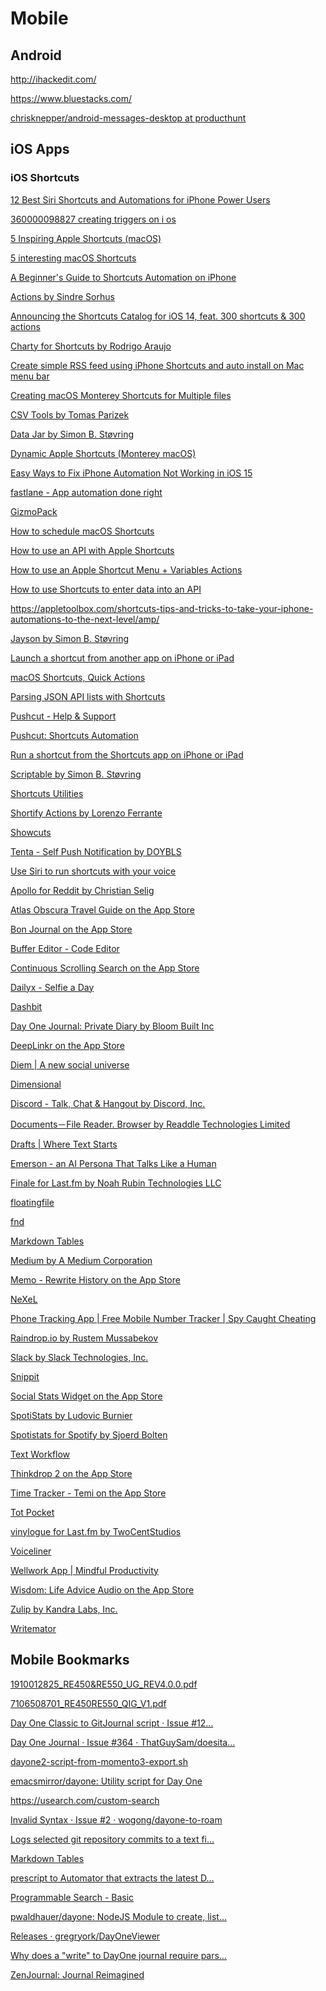 # Mobile

## Android

<http://ihackedit.com/>

<https://www.bluestacks.com/>

[chrisknepper/android-messages-desktop at
producthunt](https://github.com/chrisknepper/android-messages-desktop?ref=producthunt)

## iOS Apps



### iOS Shortcuts

[12 Best Siri Shortcuts and Automations for iPhone Power
Users](https://beebom.com/best-siri-shortcuts-automations/)

[360000098827 creating triggers on i
os](https://support.idevicesinc.com/hc/en-us/articles/360000098827-Creating-Triggers-On-iOS)

[5 Inspiring Apple Shortcuts
(macOS)](https://medium.com/@richardmoult75/5-more-interesting-mac-shortcuts-to-learn-from-e63c4566e16d)

[5 interesting macOS
Shortcuts](https://medium.com/@richardmoult75/5-interesting-macos-shortcuts-24f98854ee2c)

[A Beginner's Guide to Shortcuts Automation on
iPhone](https://www.makeuseof.com/beginners-guide-shortcuts-automation-iphone/)

[Actions by Sindre
Sorhus](https://apps.apple.com/us/app/actions/id1586435171)

[Announcing the Shortcuts Catalog for iOS 14, feat. 300 shortcuts & 300
actions](https://www.matthewcassinelli.com/shortcuts-catalog-ios-14/)

[Charty for Shortcuts by Rodrigo
Araujo](https://apps.apple.com/us/app/charty-for-shortcuts/id1494386093)

[Create simple RSS feed using iPhone Shortcuts and auto install on Mac
menu
bar](https://medium.com/@richardmoult75/create-simple-rss-viewer-using-iphone-shortcuts-and-auto-install-on-mac-menu-bar-4447a0444682)

[Creating macOS Monterey Shortcuts for Multiple
files](https://medium.com/@richardmoult75/creating-macos-monterey-shortcuts-for-multiple-files-9ead8f371bf4)

[CSV Tools by Tomas
Parizek](https://apps.apple.com/us/app/csv-tools/id1521133371)

[Data Jar by Simon B.
Støvring](https://apps.apple.com/us/app/data-jar/id1453273600)

[Dynamic Apple Shortcuts (Monterey
macOS)](https://medium.com/@richardmoult75/setting-up-a-shortcut-monterey-macos-8da87d408215)

[Easy Ways to Fix iPhone Automation Not Working in
iOS 15](https://itoolab.com/fix/iphone-automation-not-working/)

[fastlane - App automation done right](https://fastlane.tools/)

[‎GizmoPack](https://apps.apple.com/us/app/gizmopack/id1505218567)

[How to schedule macOS
Shortcuts](https://medium.com/@richardmoult75/how-to-schedule-macos-shortcuts-96774f6972ac)

[How to use an API with Apple
Shortcuts](https://medium.com/@richardmoult75/how-to-use-an-api-with-apple-shortcuts-ce116e37fcfd)

[How to use an Apple Shortcut Menu + Variables
Actions](https://medium.com/@richardmoult75/how-to-use-an-apple-shortcut-menu-variables-actions-3349676e183a)

[How to use Shortcuts to enter data into an
API](https://medium.com/@richardmoult75/how-to-use-shortcuts-to-enter-data-into-api-6983db92852b)

<https://appletoolbox.com/shortcuts-tips-and-tricks-to-take-your-iphone-automations-to-the-next-level/amp/>

[Jayson by Simon B.
Støvring](https://apps.apple.com/us/app/jayson/id1447750768)

[Launch a shortcut from another app on iPhone or
iPad](https://support.apple.com/en-au/guide/shortcuts/apd163eb9f95/5.0/ios/15.0)

[macOS Shortcuts, Quick
Actions](https://medium.com/@richardmoult75/macos-shortcuts-easy-access-ff9f919e9343)

[Parsing JSON API lists with
Shortcuts](https://medium.com/@richardmoult75/parsing-json-api-lists-with-shortcuts-20df08aedf09)

[Pushcut - Help & Support](https://www.pushcut.io/support.html)

[‎Pushcut: Shortcuts
Automation](https://apps.apple.com/us/app/pushcut-shortcuts-automation/id1450936447)

[Run a shortcut from the Shortcuts app on iPhone or
iPad](https://support.apple.com/en-au/guide/shortcuts/apd5ba077760/ios)

[Scriptable by Simon B.
Støvring](https://apps.apple.com/us/app/scriptable/id1405459188)

[‎Shortcuts
Utilities](https://apps.apple.com/us/app/shortcuts-utilities/id1475283333)

[Shortify Actions by Lorenzo
Ferrante](https://apps.apple.com/us/app/shortify-actions/id1448864001)

[Showcuts](https://showcuts.app/share/view)

[Tenta - Self Push Notification by
DOYBLS](https://apps.apple.com/us/app/tenta-self-push-notification/id1553532645)

[Use Siri to run shortcuts with your
voice](https://support.apple.com/en-au/guide/shortcuts/apd07c25bb38/5.0/ios/15.0)

[Apollo for Reddit by Christian
Selig](https://apps.apple.com/us/app/apollo-for-reddit/id979274575)

[Atlas Obscura Travel Guide on the App
Store](https://apps.apple.com/app/apple-store/id1563250221)

[Bon Journal on the App Store](https://apps.apple.com/app/id1476054035)

[‎Buffer Editor - Code
Editor](https://apps.apple.com/us/app/buffer-editor-code-editor/id502633252)

[Continuous Scrolling Search on the App
Store](https://apps.apple.com/us/app/infinity-search-foi/id1592066923)

[Dailyx - Selfie a Day](https://dailyx.app/?ref=producthunt)

[Dashbit](https://dashbit.app/?ref=producthunt)

[Day One Journal: Private Diary by Bloom Built
Inc](https://apps.apple.com/us/app/day-one-journal-private-diary/id1044867788)

[DeepLinkr on the App
Store](https://apps.apple.com/us/app/deeplinkr/id1586244217)

[Diem | A new social universe](https://www.askdiem.com/?ref=producthunt)

[Dimensional](https://www.dimensional.me/?ref=producthunt)

[Discord - Talk, Chat & Hangout by Discord,
Inc.](https://apps.apple.com/us/app/discord-talk-chat-hangout/id985746746)

[Documents－File Reader. Browser by Readdle Technologies
Limited](https://apps.apple.com/us/app/documents-file-reader-browser/id364901807)

[Drafts | Where Text Starts](https://getdrafts.com/)

[Emerson - an AI Persona That Talks Like a
Human](https://www.quickchat.ai/emerson?ref=producthunt)

[Finale for Last.fm by Noah Rubin Technologies LLC](http://last.fm/)

[floatingfile](https://floatingfile.space/?ref=producthunt)

[fnd](https://fnd.io/#/us/charts/iphone/new/all)

[Markdown Tables](https://markdowntables.app/)

[Medium by A Medium
Corporation](https://apps.apple.com/us/app/medium/id828256236)

[Memo - Rewrite History on the App
Store](https://apps.apple.com/app/id1585490424)

[‎NeXeL](https://apps.apple.com/us/app/nexel/id1526317123)

[Phone Tracking App | Free Mobile Number Tracker | Spy Caught
Cheating](https://www.spouseware.net/?ref=producthunt)

[Raindrop.io by Rustem Mussabekov](http://raindrop.io/)

[Slack by Slack Technologies,
Inc.](https://apps.apple.com/us/app/slack/id618783545)

[‎Snippit](https://apps.apple.com/us/app/snippit/id1465481124)

[Social Stats Widget on the App
Store](https://apps.apple.com/us/app/social-stats-widget/id1533776006)

[SpotiStats by Ludovic
Burnier](https://apps.apple.com/us/app/spotistats/id1506881892)

[Spotistats for Spotify by Sjoerd
Bolten](https://apps.apple.com/us/app/spotistats-for-spotify/id1526912392)

[‎Text
Workflow](https://apps.apple.com/us/app/text-workflow/id1600520682?mt=12)

[Thinkdrop 2 on the App
Store](https://apps.apple.com/app/thinkdrop-2/id1584511088)

[Time Tracker - Temi on the App
Store](https://apps.apple.com/us/app/temi-personal-time-tracker/id1585205314)

[‎Tot Pocket](https://apps.apple.com/us/app/tot-pocket/id1498235191)

[vinylogue for Last.fm by
TwoCentStudios](https://apps.apple.com/us/app/vinylogue-for-last-fm/id617471119)

[Voiceliner](https://a9.io/voiceliner/?ref=producthunt)

[Wellwork App | Mindful
Productivity](https://www.wellworkapp.com/?ref=producthunt)

[Wisdom: Life Advice Audio on the App
Store](https://apps.apple.com/us/app/wisdom-audio-community/id1576484544)

[Zulip by Kandra Labs,
Inc.](https://apps.apple.com/us/app/zulip/id1203036395)

[‎Writemator](https://apps.apple.com/us/app/writemator/id1326574914)

## Mobile Bookmarks

[1910012825\_RE450\&RE550\_UG\_REV4.0.0.pdf](https://static.tp-link.com/2020/202008/20200813/1910012825_RE450&RE550_UG_REV4.0.0.pdf)

[7106508701\_RE450RE550\_QIG\_V1.pdf](https://static.tp-link.com/2020/202004/20200403/7106508701_RE450RE550_QIG_V1.pdf)

[Day One Classic to GitJournal script · Issue
\#12…](https://github.com/GitJournal/GitJournal/issues/12)

[Day One Journal · Issue \#364 ·
ThatGuySam/doesita…](https://github.com/ThatGuySam/doesitarm/issues/364)

[dayone2-script-from-momento3-export.sh](https://gist.github.com/netj/0a0155f6259f96f87fb04e73e1b8a094)

[emacsmirror/dayone: Utility script for Day
One](https://github.com/emacsmirror/dayone)

<https://usearch.com/custom-search>

[Invalid Syntax · Issue \#2 ·
wogong/dayone-to-roam](https://github.com/wogong/dayone-to-roam/issues/2)

[Logs selected git repository commits to a text
fi…](https://gist.github.com/DivineDominion/5775355)

[Markdown Tables](https://markdowntables.app/thirdparty/)

[prescript to Automator that extracts the latest
D…](https://gist.github.com/mootoh/3507997)

[Programmable Search -
Basic](https://programmablesearchengine.google.com/cse/setup/basic?cx=e3f7d4c4dfde9f16a)

[pwaldhauer/dayone: NodeJS Module to create,
list…](https://github.com/pwaldhauer/dayone)

[Releases ·
gregryork/DayOneViewer](https://github.com/gregryork/DayOneViewer/releases)

[Why does a "write" to DayOne journal require
pars…](https://github.com/jrnl-org/jrnl/issues/114)

[ZenJournal: Journal Reimagined](https://thezenjournal.com/)